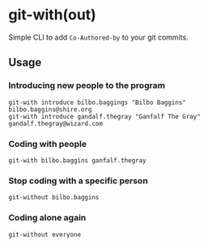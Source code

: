 # git-with(out)

Simple CLI to add `Co-Authored-by` to your git commits.

## Usage

### Introducing new people to the program

```shell
git-with introduce bilbo.baggings "Bilbo Baggins" bilbo.baggins@shire.org
git-with introduce gandalf.thegray "Ganfalf The Gray" gandalf.thegray@wizard.com
```

### Coding with people

```shell
git-with bilbo.baggins ganfalf.thegray
```

### Stop coding with a specific person

```shell
git-without bilbo.baggins
```

### Coding alone again

```shell
git-without everyone
```